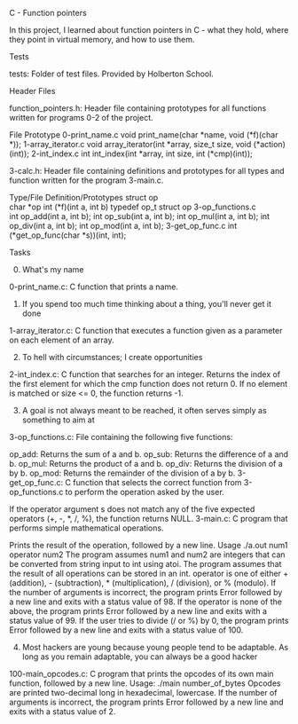 C - Function pointers

In this project, I learned about function pointers in C - what they hold, where they point in virtual memory, and how to use them.

Tests

tests: Folder of test files. Provided by Holberton School.

Header Files 

function_pointers.h: Header file containing prototypes for all functions written for programs 0-2 of the project.

File			Prototype
0-print_name.c		void print_name(char *name, void (*f)(char *));
1-array_iterator.c	void array_iterator(int *array, size_t size, void (*action)(int));
2-int_index.c		int int_index(int *array, int size, int (*cmp)(int));

3-calc.h: Header file containing definitions and prototypes for all types and function written for the program 3-main.c.

Type/File	Definition/Prototypes
struct op	
char *op
int (*f)(int a, int b)
typedef op_t	struct op
3-op_functions.c	
int op_add(int a, int b);
int op_sub(int a, int b);
int op_mul(int a, int b);
int op_div(int a, int b);
int op_mod(int a, int b);
3-get_op_func.c	int (*get_op_func(char *s))(int, int);

Tasks

0. What's my name

0-print_name.c: C function that prints a name.

1. If you spend too much time thinking about a thing, you'll never get it done

1-array_iterator.c: C function that executes a function given as a parameter on each element of an array.

2. To hell with circumstances; I create opportunities

2-int_index.c: C function that searches for an integer.
Returns the index of the first element for which the cmp function does not return 0.
If no element is matched or size <= 0, the function returns -1.

3. A goal is not always meant to be reached, it often serves simply as something to aim at

3-op_functions.c: File containing the following five functions:

op_add: Returns the sum of a and b.
op_sub: Returns the difference of a and b.
op_mul: Returns the product of a and b.
op_div: Returns the division of a by b.
op_mod: Returns the remainder of the division of a by b.
3-get_op_func.c: C function that selects the correct function from 3-op_functions.c to perform the operation asked by the user.

If the operator argument s does not match any of the five expected operators (+, -, *, /, %), the function returns NULL.
3-main.c: C program that performs simple mathematical operations.

Prints the result of the operation, followed by a new line.
Usage ./a.out num1 operator num2
The program assumes num1 and num2 are integers that can be converted from string input to int using atoi.
The program assumes that the result of all operations can be stored in an int.
operator is one of either + (addition), - (subtraction), * (multiplication), / (division), or % (modulo).
If the number of arguments is incorrect, the program prints Error followed by a new line and exits with a status value of 98.
If the operator is none of the above, the program prints Error followed by a new line and exits with a status value of 99.
If the user tries to divide (/ or %) by 0, the program prints Error followed by a new line and exits with a status value of 100.

4. Most hackers are young because young people tend to be adaptable. As long as you remain adaptable, you can always be a good hacker

100-main_opcodes.c: C program that prints the opcodes of its own main function, followed by a new line.
Usage: ./main number_of_bytes
Opcodes are printed two-decimal long in hexadecimal, lowercase.
If the number of arguments is incorrect, the program prints Error followed by a new line and exits with a status value of 2.
